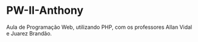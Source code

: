 # PW-II-Anthony
Aula de Programação Web, utilizando PHP, com os professores Allan Vidal e Juarez Brandão.
